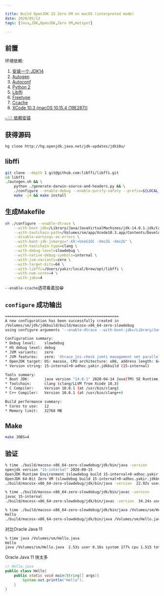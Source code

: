 ```yaml
---

title: Build OpenJDK 15 Zero VM on macOS (interpreted mode)
date: 2020/05/13
tags: [Java,JDK,OpenJDK,Zero VM,Hotspot]

---
```


## 前置

环境依赖:  

1. [安装一个 JDK14](http://www.oracle.com/technetwork/java/javase/downloads/index.html)
2. [Autogen](http://www.gnu.org/software/autogen)
2. [Autoconf](http://www.gnu.org/software/autoconf)
3. [Python 2](https://www.python.org/)
5. [Libffi](https://github.com/libffi/libffi)
6. [Freetype](https://www.freetype.org)
7. [Ccache](https://ccache.samba.org)
8. [XCode 10.3 (macOS 10.15.4 (19E287))](https://developer.apple.com/download/more/)

[👉🏼 依赖安装](https://github.com/yakirChen/macOS-libs/blob/master/build.md)

## 获得源码

```bash
hg clone http://hg.openjdk.java.net/jdk-updates/jdk10u/
```

## libffi
```bash
git clone --depth 1 git@github.com:libffi/libffi.git
cd libffi
./autogen.sh && \
    python ./generate-darwin-source-and-headers.py && \
    ./configure --enable-debug --enable-purify-safety --prefix=${LOCAL_DIR} && \
    make -j4 && make install
```

## 生成Makefile
```bash
sh ./configure --enable-dtrace \
    --with-boot-jdk=/Library/Java/JavaVirtualMachines/jdk-14.0.1.jdk/Contents/Home/ \
    --with-toolchain-path=/Volumes/sm/app/Xcode10.3.app/Contents/Developer/usr/bin \
    --disable-warnings-as-errors \
    --with-boot-jdk-jvmargs="-XX:+UseG1GC -Xms2G -Xmx2G" \
    --with-toolchain-type=clang \
    --with-debug-level=slowdebug \
    --with-native-debug-symbols=internal \
    --with-jvm-variants=zero \
    --with-target-bits=64 \
    --with-libffi=/Users/yakir/local/brew/opt/libffi \
    --with-num-cores=4 \
    --with-jobs=4
```
`--enable-ccache`选项看着加😁

## `configure` 成功输出
```bash
====================================================
A new configuration has been successfully created in
/Volumes/sm/jdk/jdkbuild/build/macosx-x86_64-zero-slowdebug
using configure arguments '--enable-dtrace --with-boot-jdk=/Library/Java/JavaVirtualMachines/jdk-14.0.1.jdk/Contents/Home/ --with-toolchain-path=/Volumes/sm/app/Xcode10.3.app/Contents/Developer/usr/bin --disable-warnings-as-errors --with-boot-jdk-jvmargs='-XX:+UseG1GC -Xms2G -Xmx2G' --with-toolchain-type=clang --with-debug-level=slowdebug --with-native-debug-symbols=internal --with-jvm-variants=zero --with-target-bits=64 --with-libffi=/Users/yakir/local/brew/opt/libffi'.

Configuration summary:
* Debug level:    slowdebug
* HS debug level: debug
* JVM variants:   zero
* JVM features:   zero: 'dtrace jni-check jvmti management nmt parallelgc serialgc services vm-structs zero' 
* OpenJDK target: OS: macosx, CPU architecture: x86, address length: 64
* Version string: 15-internal+0-adhoc.yakir.jdkbuild (15-internal)

Tools summary:
* Boot JDK:       java version "14.0.1" 2020-04-14 Java(TM) SE Runtime Environment (build 14.0.1+7) Java HotSpot(TM) 64-Bit Server VM (build 14.0.1+7, mixed mode, sharing)  (at /Library/Java/JavaVirtualMachines/jdk-14.0.1.jdk/Contents/Home)
* Toolchain:      clang (clang/LLVM from Xcode 10.3)
* C Compiler:     Version 10.0.1 (at /usr/bin/clang)
* C++ Compiler:   Version 10.0.1 (at /usr/bin/clang++)

Build performance summary:
* Cores to use:   12
* Memory limit:   32768 MB
```

## Make
```bash
make JOBS=4
```


## 验证

```bash
% time ./build/macosx-x86_64-zero-slowdebug/jdk/bin/java -version
openjdk version "15-internal" 2020-09-15
OpenJDK Runtime Environment (slowdebug build 15-internal+0-adhoc.yakir.jdkbuild)
OpenJDK 64-Bit Zero VM (slowdebug build 15-internal+0-adhoc.yakir.jdkbuild, interpreted mode)
./build/macosx-x86_64-zero-slowdebug/jdk/bin/java -version  22.92s user 0.23s system 96% cpu 24.101 total
```

```bash
% time ./build/macosx-x86_64-zero-slowdebug/jdk/bin/javac -version
javac 15-internal
./build/macosx-x86_64-zero-slowdebug/jdk/bin/javac -version  34.24s user 0.60s system 83% cpu 41.767 total
```


```bash
% time ./build/macosx-x86_64-zero-slowdebug/jdk/bin/java /Volumes/sm/Hello.java
Hello
./build/macosx-x86_64-zero-slowdebug/jdk/bin/java /Volumes/sm/Hello.java  95.43s user 1.85s system 99% cpu 1:37.91 total
```

对比Oracle Java 11
```bash
% time java /Volumes/sm/Hello.java
Hello
java /Volumes/sm/Hello.java  2.53s user 0.16s system 177% cpu 1.515 total
```

Oracle Java 11 快太多


```java
// Hello.java
public class Hello{
    public static void main(String[] args){
        System.out.println("Hello");
    }
}
```
